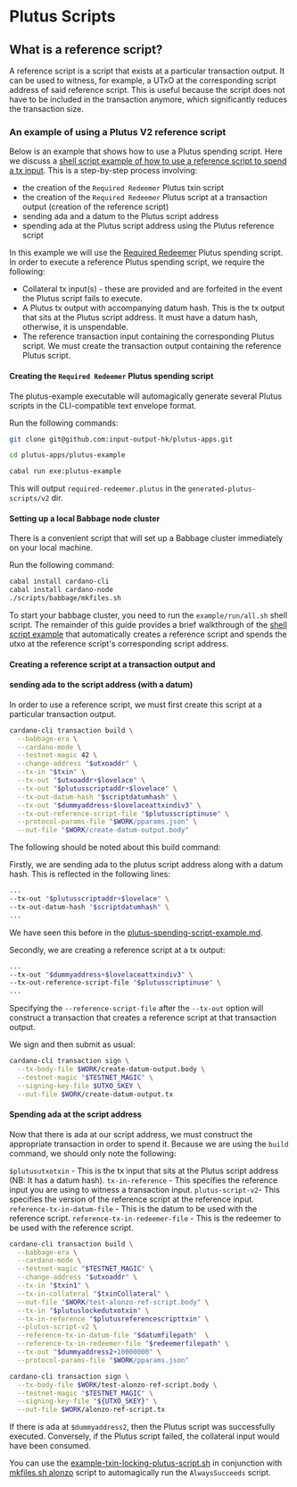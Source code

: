 # Plutus Scripts

## What is a reference script?

A reference script is a script that exists at a particular transaction output. It can be used to witness, for example, a UTxO at the corresponding script address of said reference script. This is useful because the script does not have to be included in the transaction anymore, which significantly reduces the transaction size.

### An example of using a Plutus V2 reference script

Below is an example that shows how to use a Plutus spending script. Here we discuss a [shell script example of how to use a reference script to spend a tx input](scripts/plutus/example-reference-script-usage.sh). This is a step-by-step process involving:

+ the creation of the `Required Redeemer` Plutus txin script
+ the creation of the `Required Redeemer` Plutus script at a transaction output (creation of the reference script)
+ sending ada and a datum to the Plutus script address
+ spending ada at the Plutus script address using the Plutus reference script

In this example we will use the [Required Redeemer](scripts/plutus/scripts/v2/required-redeemer.plutus) Plutus spending script. In order to execute a reference Plutus spending script, we require the following:

- Collateral tx input(s) - these are provided and are forfeited in the event the Plutus script fails to execute.
- A Plutus tx output with accompanying datum hash. This is the tx output that sits at the Plutus script address. It must have a datum hash, otherwise, it is unspendable.
- The reference transaction input containing the corresponding Plutus script. We must create the transaction output containing the reference Plutus script.

#### Creating the `Required Redeemer` Plutus spending script

The plutus-example executable will automagically generate several Plutus scripts in the CLI-compatible text envelope format.

Run the following commands:

```bash
git clone git@github.com:input-output-hk/plutus-apps.git

cd plutus-apps/plutus-example

cabal run exe:plutus-example
```

This will output `required-redeemer.plutus` in the `generated-plutus-scripts/v2` dir.

#### Setting up a local Babbage node cluster

There is a convenient script that will set up a Babbage cluster immediately on your local machine.

Run the following command:

```bash
cabal install cardano-cli
cabal install cardano-node
./scripts/babbage/mkfiles.sh
```

To start your babbage cluster, you need to run the `example/run/all.sh` shell script.
The remainder of this guide provides a brief walkthrough of the [shell script example](scripts/plutus/example-reference-script-usage.sh) that automatically creates a reference script and spends the utxo at
the reference script's corresponding script address.

#### Creating a reference script at a transaction output and
#### sending ada to the script address (with a datum)

In order to use a reference script, we must first create this script at a particular transaction output.

```bash
cardano-cli transaction build \
  --babbage-era \
  --cardano-mode \
  --testnet-magic 42 \
  --change-address "$utxoaddr" \
  --tx-in "$txin" \
  --tx-out "$utxoaddr+$lovelace" \
  --tx-out "$plutusscriptaddr+$lovelace" \
  --tx-out-datum-hash "$scriptdatumhash" \
  --tx-out "$dummyaddress+$lovelaceattxindiv3" \
  --tx-out-reference-script-file "$plutusscriptinuse" \
  --protocol-params-file "$WORK/pparams.json" \
  --out-file "$WORK/create-datum-output.body"
```

The following should be noted about this build command:

Firstly, we are sending ada to the plutus script address along with a datum hash. This is reflected in the following lines:

```bash
...
--tx-out "$plutusscriptaddr+$lovelace" \
--tx-out-datum-hash "$scriptdatumhash" \
...
```

We have seen this before in the [plutus-spending-script-example.md](doc/reference/plutus/plutus-spending-script-example.md).

Secondly, we are creating a reference script at a tx output:

```bash
...
--tx-out "$dummyaddress+$lovelaceattxindiv3" \
--tx-out-reference-script-file "$plutusscriptinuse" \
...
```

Specifying the `--reference-script-file` after the `--tx-out` option will construct a transaction that creates a reference script at that transaction output.

We sign and then submit as usual:

```bash
cardano-cli transaction sign \
  --tx-body-file $WORK/create-datum-output.body \
  --testnet-magic "$TESTNET_MAGIC" \
  --signing-key-file $UTXO_SKEY \
  --out-file $WORK/create-datum-output.tx
```


#### Spending ada at the script address

Now that there is ada at our script address, we must construct the appropriate transaction in order to spend it.
Because we are using the `build` command, we should only note the following:

`$plutusutxotxin` - This is the tx input that sits at the Plutus script address (NB: It has a datum hash).
`tx-in-reference` - This specifies the reference input you are using to witness a transaction input.
`plutus-script-v2`- This specifies the version of the reference script at the reference input.
`reference-tx-in-datum-file` - This is the datum to be used with the reference script.
`reference-tx-in-redeemer-file` - This is the redeemer to be used with the reference script.

```bash
cardano-cli transaction build \
  --babbage-era \
  --cardano-mode \
  --testnet-magic "$TESTNET_MAGIC" \
  --change-address "$utxoaddr" \
  --tx-in "$txin1" \
  --tx-in-collateral "$txinCollateral" \
  --out-file "$WORK/test-alonzo-ref-script.body" \
  --tx-in "$plutuslockedutxotxin" \
  --tx-in-reference "$plutusreferencescripttxin" \
  --plutus-script-v2 \
  --reference-tx-in-datum-file "$datumfilepath"  \
  --reference-tx-in-redeemer-file "$redeemerfilepath" \
  --tx-out "$dummyaddress2+10000000" \
  --protocol-params-file "$WORK/pparams.json"

cardano-cli transaction sign \
  --tx-body-file $WORK/test-alonzo-ref-script.body \
  --testnet-magic "$TESTNET_MAGIC" \
  --signing-key-file "${UTXO_SKEY}" \
  --out-file $WORK/alonzo-ref-script.tx
```

If there is ada at `$dummyaddress2`, then the Plutus script was successfully executed. Conversely, if the Plutus script failed, the collateral input would have been consumed.

You can use the [example-txin-locking-plutus-script.sh](../../../scripts/plutus/example-txin-locking-plutus-script.sh) in conjunction with [mkfiles.sh alonzo](../../../scripts/byron-to-alonzo/mkfiles.sh) script to automagically run the `AlwaysSucceeds` script.

